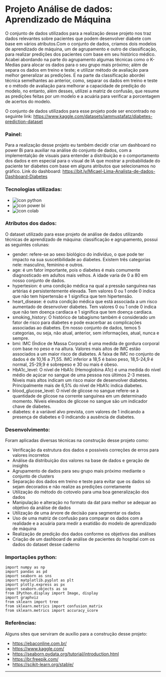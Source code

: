 # Projeto Análise de dados: Aprendizado de Máquina

O conjunto de dados utilizados para a realização desse projeto nos traz dados relevantes sobre pacientes que podem desenvolver diabete com base em vários atributos.Com o conjunto de dados, criamos dois modelos de aprendizado de máquina, um de agrupamento e outro de classificação, para realizar predições dos pacientes com base em seu histórico médico. Acabei abordando na parte do agrupamento algumas técnicas como o K-Medias para alocar os dados para o seu grupo mais próximo; além de separa os dados em treino e teste; e utilizar método de avaliação para melhor generalizar as predições. E na parte da classificação abordei técnica semelhantes ao anterior, como, separar os dados em treino e teste e o método de avaliação para melhorar a capacidade de predição do modelo, no entanto, além desses, utilizei a matriz de confusão, que resume as predições feitas por um modelo e a acuária para verificar a porcentagem de acertos do modelo. 

O conjunto de dados utilizados para esse projeto pode ser encontrado no seguinte link: 
https://www.kaggle.com/datasets/iammustafatz/diabetes-prediction-dataset

### Painel:

Para a realização desse projeto eu também decidir criar um dashboard no power Bi para auxiliar na análise do conjunto de dados, com a implementalção de visuais para entender a distribuição e o comportamento dos dados e em especial para o visual de IA que mostrar a probabilidade do paciente ter diabetes com base em alguns atributos que selecionamos no gráfico. Link do dashboard: https://bit.ly/Micael-Lima-Analista-de-dados-Dashboard-Diabetes

### Tecnologias utilizadas:

* <img src="https://img.shields.io/badge/Python-000000?style=for-the-badge&logo=python&logoColor=yellow1" alt="icon python" > 
* <img src="https://img.shields.io/badge/Power_BI-000000?style=for-the-badge&logo=powerbi&logoColor=yellow" alt="icon power bi">
* <img src="https://img.shields.io/badge/Colab-F9AB00?style=for-the-badge&logo=googlecolab&color=525252" alt="icon colab">

### Atributos dos dados:

O dataset utilizado para esse projeto de análise de dados utilizando técnicas de aprendizado de máquina: classificação e agrupamento, possui as seguintes colunas:

* gender: refere-se ao sexo biológico do indivíduo, o que pode ter impacto na sua suscetibilidade ao diabetes. Existem três categorias nele: masculino, feminino e outros.
* age: é um fator importante, pois o diabetes é mais comumente diagnosticado em adultos mais velhos. A idade varia de 0 a 80 em nosso conjunto de dados.
* hypertesion: é uma condição médica na qual a pressão sanguínea nas artérias é persistentemente elevada. Tem valores 0 ou 1 onde 0 indica que não tem hipertensão e 1 significa que tem hipertensão.
* heart_disease: é outra condição médica que está associada a um risco aumentado de desenvolver diabetes. Tem valores 0 ou 1 onde 0 indica que não tem doença cardíaca e 1 significa que tem doença cardíaca.
* smoking_history: O histórico de tabagismo também é considerado um fator de risco para diabetes e pode exacerbar as complicações associadas ao diabetes. Em nosso conjunto de dados, temos 5 categorias, ou seja, não atual, anterior, sem informações, atual, nunca e sempre.
* bmi: IMC (Índice de Massa Corporal) é uma medida de gordura corporal com base no peso e na altura. Valores mais altos de IMC estão associados a um maior risco de diabetes. A faixa de IMC no conjunto de dados é de 10,16 a 71,55. IMC inferior a 18,5 é baixo peso, 18,5-24,9 é normal, 25-29,9 é sobrepeso e 30 ou mais é obeso.
* HbA1c_level: O nível de HbA1c (Hemoglobina A1c) é uma medida do nível médio de açúcar no sangue de uma pessoa nos últimos 2-3 meses. Níveis mais altos indicam um risco maior de desenvolver diabetes. Principalmente mais de 6,5% do nível de HbA1c indica diabetes.
* blood_glucose_level: O nível de glicose no sangue refere-se à quantidade de glicose na corrente sanguínea em um determinado momento. Níveis elevados de glicose no sangue são um indicador chave de diabetes.
* diabetes: é a variável alvo prevista, com valores de 1 indicando a presença de diabetes e 0 indicando a ausência de diabetes.

### Desenvolvimento:

Foram aplicadas diversas técnicas na construção desse projeto como:

* Verificação da estrutura dos dados e possíveis correções de erros para valores incorretos
* Análise da distribuição dos valores na base de dados e geração de insights
* Agrupamento de dados para seu grupo mais próximo mediante o conjunto de clusters
* Separação dos dados em treino e teste para evitar que os dados só sejam decorados e não realize as predições corretamente
* Utilização do método do cotovelo para uma boa generalização dos dados
* Manipulação e alteração no formato da dat para melhor se adequar ao objetivo da análise de dados
* Utilização de uma árvore de decisão para segmentar os dados
* Uso de uma matriz de confusão para comparar os dados com a realidade e a acuária para medir a exatidão do modelo de aprendizado de máquina
* Realização de predição dos dados conforme os objetivos das análises
* Criação de um dashboard de análise de pacientes do hospital com os dados do dataset desse caderno
### Importações python:

```
import numpy as np
import pandas as pd
import seaborn as sns
import matplotlib.pyplot as plt
import plotly.express as px
import seaborn.objects as so
from IPython.display import Image, display
import graphviz
from sklearn import tree
from sklearn.metrics import confusion_matrix
from sklearn.metrics import accuracy_score
```

### Referências:

Alguns sites que serviram de auxílio para a construção desse projeto:

* https://ebaconline.com.br/
* https://www.kaggle.com/
* https://seaborn.pydata.org/tutorial/introduction.html
* https://br.freepik.com/
* https://scikit-learn.org/stable/

--------

